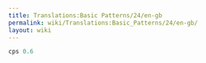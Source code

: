 ```yaml
---
title: Translations:Basic Patterns/24/en-gb
permalink: wiki/Translations:Basic_Patterns/24/en-gb/
layout: wiki
---
```


``` Haskell
cps 0.6
```
